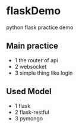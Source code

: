 # flaskDemo
python flask practice demo

## Main practice
* 1 the router of api
* 2 websocket
* 3 simple thing like login

## Used Model
* 1 flask
* 2 flask-restful
* 3 pymongo
